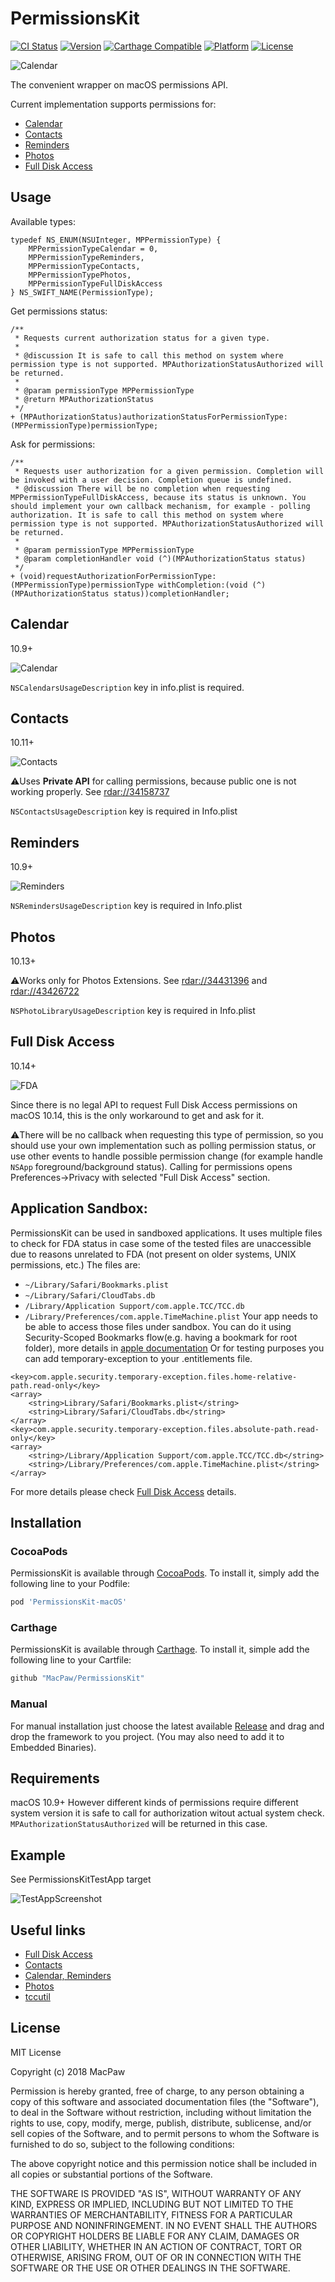 # PermissionsKit


[![CI Status](https://img.shields.io/travis/MacPaw/PermissionsKit.svg?style=flat)](https://travis-ci.org/MacPaw/PermissionsKit)
[![Version](https://img.shields.io/cocoapods/v/PermissionsKit-macOS.svg?style=flat)](https://cocoapods.org/pods/PermissionsKit-macOS)
[![Carthage Compatible](https://img.shields.io/badge/Carthage-compatible-FC6956.svg?style=flat)](https://github.com/MacPaw/PermissionsKit)
[![Platform](https://img.shields.io/cocoapods/p/PermissionsKit-macOS.svg?style=flat)](https://cocoapods.org/pods/PermissionsKit-macOS)
[![License](https://img.shields.io/cocoapods/l/PermissionsKit-macOS.svg?style=flat)](https://cocoapods.org/pods/PermissionsKit-macOS)

![Calendar](https://github.com/MacPaw/PermissionsKit/raw/master/Screenshots/logo.png)

The convenient wrapper on macOS permissions API. 

Current implementation supports permissions for: 

* [Calendar](#calendar)
* [Contacts](#contacts)
* [Reminders](#reminders)
* [Photos](#photos)
* [Full Disk Access](#full-disk-access)

## Usage

Available types:
```objc
typedef NS_ENUM(NSUInteger, MPPermissionType) {
    MPPermissionTypeCalendar = 0,
    MPPermissionTypeReminders,
    MPPermissionTypeContacts,
    MPPermissionTypePhotos,
    MPPermissionTypeFullDiskAccess
} NS_SWIFT_NAME(PermissionType);
```

Get permissions status:
```objc
/**
 * Requests current authorization status for a given type.
 *
 * @discussion It is safe to call this method on system where permission type is not supported. MPAuthorizationStatusAuthorized will be returned.
 *
 * @param permissionType MPPermissionType
 * @return MPAuthorizationStatus
 */
+ (MPAuthorizationStatus)authorizationStatusForPermissionType:(MPPermissionType)permissionType;
```

Ask for permissions:
```objc
/**
 * Requests user authorization for a given permission. Completion will be invoked with a user decision. Completion queue is undefined.
 * @discussion There will be no completion when requesting MPPermissionTypeFullDiskAccess, because its status is unknown. You should implement your own callback mechanism, for example - polling authorization. It is safe to call this method on system where permission type is not supported. MPAuthorizationStatusAuthorized will be returned.
 *
 * @param permissionType MPPermissionType
 * @param completionHandler void (^)(MPAuthorizationStatus status)
 */
+ (void)requestAuthorizationForPermissionType:(MPPermissionType)permissionType withCompletion:(void (^)(MPAuthorizationStatus status))completionHandler;
```

## Calendar
10.9+

![Calendar](https://github.com/MacPaw/PermissionsKit/raw/master/Screenshots/calendar.png)

`NSCalendarsUsageDescription` key in info.plist is required.

## Contacts
10.11+

![Contacts](https://github.com/MacPaw/PermissionsKit/raw/master/Screenshots/contacts.png)

:warning:Uses **Private API** for calling permissions, because public one is not working properly. See [rdar://34158737](http://www.openradar.me/34158737)

`NSContactsUsageDescription` key is required in Info.plist

## Reminders
10.9+

![Reminders](https://github.com/MacPaw/PermissionsKit/raw/master/Screenshots/reminders.png)

`NSRemindersUsageDescription` key is required in Info.plist

## Photos
10.13+

:warning:Works only for Photos Extensions. See [rdar://34431396](http://www.openradar.me/34431396) and [rdar://43426722](http://www.openradar.me/43426722)

`NSPhotoLibraryUsageDescription` key is required in Info.plist

## Full Disk Access
10.14+

![FDA](https://github.com/MacPaw/PermissionsKit/raw/master/Screenshots/full_disk_access.png)

Since there is no legal API to request Full Disk Access permissions on macOS 10.14, this is the only workaround to get and ask for it.

:warning:There will be no callback when requesting this type of permission, so you should use your own implementation such as polling permission status, or use other events to handle possible permission change (for example handle `NSApp` foreground/background status).
Calling for permissions opens Preferences->Privacy with selected "Full Disk Access" section. 

## Application Sandbox:

PermissionsKit can be used in sandboxed applications. It uses multiple files to check for FDA status in case some of the 
tested files are unaccessible due to reasons unrelated to FDA (not present on older systems, UNIX permissions, etc.)
The files are:
* `~/Library/Safari/Bookmarks.plist`
* `~/Library/Safari/CloudTabs.db`
* `/Library/Application Support/com.apple.TCC/TCC.db`
* `/Library/Preferences/com.apple.TimeMachine.plist`
Your app needs to be able to access those files under sandbox. You can do it using Security-Scoped Bookmarks flow(e.g. having a bookmark for root folder), more details in [apple documentation](https://developer.apple.com/library/archive/documentation/Security/Conceptual/AppSandboxDesignGuide/AppSandboxInDepth/AppSandboxInDepth.html#//apple_ref/doc/uid/TP40011183-CH3-SW16)
Or for testing purposes you can add temporary-exception to your .entitlements file.

```
<key>com.apple.security.temporary-exception.files.home-relative-path.read-only</key>
<array>
	<string>Library/Safari/Bookmarks.plist</string>
	<string>Library/Safari/CloudTabs.db</string>
</array>
<key>com.apple.security.temporary-exception.files.absolute-path.read-only</key>
<array>
    <string>/Library/Application Support/com.apple.TCC/TCC.db</string>
    <string>/Library/Preferences/com.apple.TimeMachine.plist</string>
</array>
```

For more details please check [Full Disk Access](#full-disk-access) details.


## Installation

### CocoaPods
PermissionsKit is available through [CocoaPods](https://cocoapods.org). To install it, simply add the following line to your Podfile:
```ruby
pod 'PermissionsKit-macOS'
```

### Carthage
PermissionsKit is available through [Carthage](https://github.com/Carthage/Carthage). To install it, simple add the following line to your Cartfile:
```ruby
github "MacPaw/PermissionsKit"
```

### Manual
For manual installation just choose the latest available [Release](https://github.com/MacPaw/PermissionsKit/releases) and drag and drop the framework to you project. (You may also need to add it to Embedded Binaries).

## Requirements

macOS 10.9+
However different kinds of permissions require different system version it is safe to call for authorization witout actual system check. `MPAuthorizationStatusAuthorized` will be returned in this case.

## Example 

See PermissionsKitTestApp target

![TestAppScreenshot](https://github.com/MacPaw/PermissionsKit/raw/master/Screenshots/test_app.png)

## Useful links

* [Full Disk Access](https://forums.developer.apple.com/thread/107546)
* [Contacts](https://developer.apple.com/documentation/contacts/cncontactstore/1402873-requestaccessforentitytype?language=objc)
* [Calendar, Reminders](https://developer.apple.com/documentation/eventkit/ekeventstore/1507239-authorizationstatusforentitytype)
* [Photos](https://developer.apple.com/documentation/photokit/phphotolibrary/1620736-requestauthorization?language=objc)
* [tccutil](https://bitsplitting.org/2018/07/11/reauthorizing-automation-in-mojave/)

## License

MIT License

Copyright (c) 2018 MacPaw

Permission is hereby granted, free of charge, to any person obtaining a copy
of this software and associated documentation files (the "Software"), to deal
in the Software without restriction, including without limitation the rights
to use, copy, modify, merge, publish, distribute, sublicense, and/or sell
copies of the Software, and to permit persons to whom the Software is
furnished to do so, subject to the following conditions:

The above copyright notice and this permission notice shall be included in all
copies or substantial portions of the Software.

THE SOFTWARE IS PROVIDED "AS IS", WITHOUT WARRANTY OF ANY KIND, EXPRESS OR
IMPLIED, INCLUDING BUT NOT LIMITED TO THE WARRANTIES OF MERCHANTABILITY,
FITNESS FOR A PARTICULAR PURPOSE AND NONINFRINGEMENT. IN NO EVENT SHALL THE
AUTHORS OR COPYRIGHT HOLDERS BE LIABLE FOR ANY CLAIM, DAMAGES OR OTHER
LIABILITY, WHETHER IN AN ACTION OF CONTRACT, TORT OR OTHERWISE, ARISING FROM,
OUT OF OR IN CONNECTION WITH THE SOFTWARE OR THE USE OR OTHER DEALINGS IN THE
SOFTWARE.
